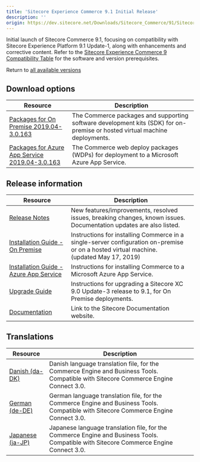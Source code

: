 ```yaml
---
title: 'Sitecore Experience Commerce 9.1 Initial Release'
description: ''
origin: https://dev.sitecore.net/Downloads/Sitecore_Commerce/91/Sitecore_Experience_Commerce_91_Initial_Release.aspx
---
```


Initial launch of Sitecore Commerce 9.1, focusing on compatibility with Sitecore Experience Platform 9.1 Update-1, along with enhancements and corrective content. Refer to the [Sitecore Experience Commerce 9 Compatibility Table](https://kb.sitecore.net/articles/804595) for the software and version prerequisites.

Return to [all available versions](/downloads/Sitecore_Commerce)

## Download options

| Resource                                                                                                                                                                                                                           | Description                                                                                                                |
| ---------------------------------------------------------------------------------------------------------------------------------------------------------------------------------------------------------------------------------- | -------------------------------------------------------------------------------------------------------------------------- |
| [Packages for On Premise 2019.04-3.0.163](https://scdp.blob.core.windows.net/downloads/Sitecore%20Commerce/91/Sitecore%20Experience%20Commerce%2091%20Initial%20Release/Secure/Sitecore.Commerce.2019.04-3.0.163.zip)              | The Commerce packages and supporting software development kits (SDK) for on-premise or hosted virtual machine deployments. |
| [Packages for Azure App Service 2019.04-3.0.163](https://scdp.blob.core.windows.net/downloads/Sitecore%20Commerce/91/Sitecore%20Experience%20Commerce%2091%20Initial%20Release/Secure/Sitecore.Commerce.Azure.2019.04-3.0.163.zip) | The Commerce web deploy packages (WDPs) for deployment to a Microsoft Azure App Service.                                   |

## Release information

| Resource                                                                                                                                                                                                                        | Description                                                                                                                                   |
| ------------------------------------------------------------------------------------------------------------------------------------------------------------------------------------------------------------------------------- | --------------------------------------------------------------------------------------------------------------------------------------------- |
| [Release Notes](/downloads/Sitecore_Commerce/91/Sitecore_Experience_Commerce_91_Initial_Release/Release_Notes)                                                                                                                  | New features/improvements, resolved issues, breaking changes, known issues. Documentation updates are also listed.                            |
| [Installation Guide - On Premise](https://scdp.blob.core.windows.net/downloads/Sitecore%20Commerce/91/Sitecore%20Experience%20Commerce%2091%20Initial%20Release/Secure/Sitecore_XC-9.1_Installation_Guide_for_On-Prem.pdf)      | Instructions for installing Commerce in a single-server configuration on-premise or on a hosted virtual machine. <br />(updated May 17, 2019) |
| [Installation Guide - Azure App Service](https://scdp.blob.core.windows.net/downloads/Sitecore%20Commerce/91/Sitecore%20Experience%20Commerce%2091%20Initial%20Release/Secure/Sitecore_XC-9.1_Installation_Guide_for_Azure.pdf) | Instructions for installing Commerce to a Microsoft Azure App Service.                                                                        |
| [Upgrade Guide](https://scdp.blob.core.windows.net/downloads/Sitecore%20Commerce/91/Sitecore%20Experience%20Commerce%2091%20Initial%20Release/Secure/Sitecore_Experience_Commerce_Upgrade_Guide_for_9.1.pdf)                    | Instructions for upgrading a Sitecore XC 9.0 Update-3 release to 9.1, for On Premise deployments.                                             |
| [Documentation](https://doc.sitecore.com)                                                                                                                                                                                       | Link to the Sitecore Documentation website.                                                                                                   |

## Translations

| Resource                                                                                                                                                           | Description                                                                                                                           |
| ------------------------------------------------------------------------------------------------------------------------------------------------------------------ | ------------------------------------------------------------------------------------------------------------------------------------- |
| [Danish (da-DK)](https://scdp.blob.core.windows.net/downloads/Sitecore%20Commerce/91/Sitecore%20Experience%20Commerce%2091%20Initial%20Release/Secure/da-DK.xml)   | Danish language translation file, for the Commerce Engine and Business Tools. Compatible with Sitecore Commerce Engine Connect 3.0.   |
| [German (de-DE)](https://scdp.blob.core.windows.net/downloads/Sitecore%20Commerce/91/Sitecore%20Experience%20Commerce%2091%20Initial%20Release/Secure/de-DE.xml)   | German language translation file, for the Commerce Engine and Business Tools. Compatible with Sitecore Commerce Engine Connect 3.0.   |
| [Japanese (ja-JP)](https://scdp.blob.core.windows.net/downloads/Sitecore%20Commerce/91/Sitecore%20Experience%20Commerce%2091%20Initial%20Release/Secure/ja-JP.xml) | Japanese language translation file, for the Commerce Engine and Business Tools. Compatible with Sitecore Commerce Engine Connect 3.0. |
